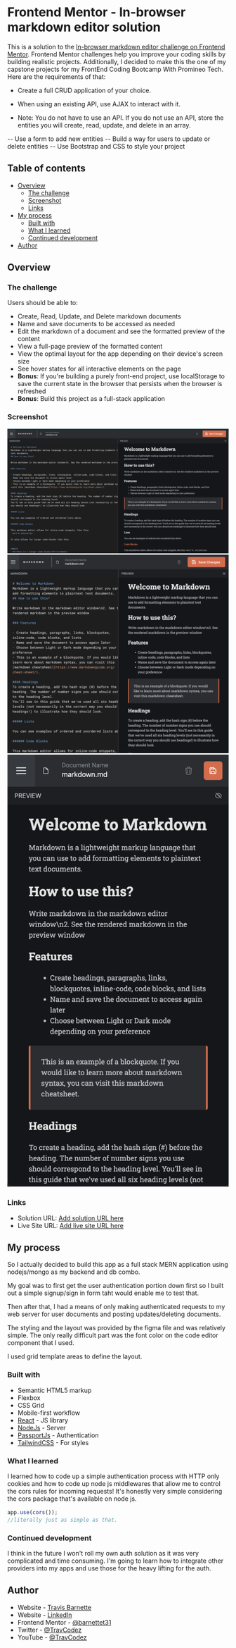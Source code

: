 # Frontend Mentor - In-browser markdown editor solution

This is a solution to the [In-browser markdown editor challenge on Frontend Mentor](https://www.frontendmentor.io/challenges/inbrowser-markdown-editor-r16TrrQX9). Frontend Mentor challenges help you improve your coding skills by building realistic projects.
Additionally, I decided to make this the one of my capstone projects for my FrontEnd Coding Bootcamp With Promineo Tech.
Here are the requirements of that:

- Create a full CRUD application of your choice.

- When using an existing API, use AJAX to interact with it.

- Note: You do not have to use an API. If you do not use an API, store the entities you will create, read, update, and delete in an array.

-- Use a form to add new entities
-- Build a way for users to update or delete entities
-- Use Bootstrap and CSS to style your project

## Table of contents

- [Overview](#overview)
  - [The challenge](#the-challenge)
  - [Screenshot](#screenshot)
  - [Links](#links)
- [My process](#my-process)
  - [Built with](#built-with)
  - [What I learned](#what-i-learned)
  - [Continued development](#continued-development)
- [Author](#author)

## Overview

### The challenge

Users should be able to:

- Create, Read, Update, and Delete markdown documents
- Name and save documents to be accessed as needed
- Edit the markdown of a document and see the formatted preview of the content
- View a full-page preview of the formatted content
- View the optimal layout for the app depending on their device's screen size
- See hover states for all interactive elements on the page
- **Bonus**: If you're building a purely front-end project, use localStorage to save the current state in the browser that persists when the browser is refreshed
- **Bonus**: Build this project as a full-stack application

### Screenshot

![Desktop](./desktop.png)
![Tablet](./tablet.png)
![Mobile](./mobile.png)


### Links

- Solution URL: [Add solution URL here](https://github.com/barnettet31/markdown-mern)
- Live Site URL: [Add live site URL here](https://www.travreadz.com/)

## My process
So I actually decided to build this app as a full stack MERN application using nodejs/mongo as my backend and db combo. 

My goal was to first get the user authentication portion down first so I built out a simple signup/sign in form taht would enable me to test that. 

Then after that, I had a means of only making authenticated requests to my web server for user documents and posting updates/deleting documents. 

The styling and the layout was provided by the figma file and was relatively simple. The only really difficult part was the font color on the code editor component that I used. 

I used grid template areas to  define the layout. 
### Built with

- Semantic HTML5 markup
- Flexbox
- CSS Grid
- Mobile-first workflow
- [React](https://reactjs.org/) - JS library
- [NodeJs](https://nodejs.org/en/) - Server
- [PassportJs](https://www.passportjs.org/) - Authentication
- [TailwindCSS](https://tailwindcss.com/) - For styles


### What I learned
I learned how to code up a simple authentication process with HTTP only cookies and how to code up node js middlewares that allow me to control the cors rules for incoming requests! It's honestly very simple considering the cors package that's available on node js. 
```ts
app.use(cors());
//literally just as simple as that. 
```

### Continued development
I think in the future I won't roll my own auth solution as it was very complicated and time consuming. I'm going to learn how to integrate other providers into my apps and use those for the heavy lifting for the auth. 
## Author

- Website - [Travis Barnette](https://www.travcodez.com)
- Website - [LinkedIn](https://www.linkedin.com/in/barnettetravis31/)
- Frontend Mentor - [@barnettet31](https://www.frontendmentor.io/profile/barnettet31)
- Twitter - [@TravCodez](https://www.twitter.com/TravCodez)
- YouTube - [@TravCodez](https://www.youtube.com/channel/UCkwVXYkkGf0ej84_wWpSbvg)
